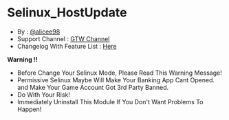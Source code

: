 # Selinux_HostUpdate
* By : [@alicee98](https://t.me/alicee98)
* Support Channel : [GTW Channel](https://t.me/yudhapunyasaha)
* Changelog With Feature List : [Here](https://github.com/alicee98/Selinux_Changer/blob/main/changelog.md)

**Warning !!**
* Before Change Your Selinux Mode, Please Read This Warning Message!
* Permissive Selinux Maybe Will Make Your Banking App Cant Opened. and Make Your Game Account Got 3rd Party Banned.
* Do With Your Risk!
* Immediately Uninstall This Module If You Don't Want Problems To Happen!